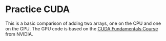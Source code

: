 # Practice CUDA

This is a basic comparison of adding two arrays, one on the CPU and one on the GPU. The GPU code is based on the [CUDA Fundamentals Course](https://developer.nvidia.com/cuda-fundamentals) from NVIDIA.
